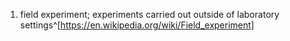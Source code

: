 1. field experiment; experiments carried out outside of laboratory settings^[https://en.wikipedia.org/wiki/Field_experiment]